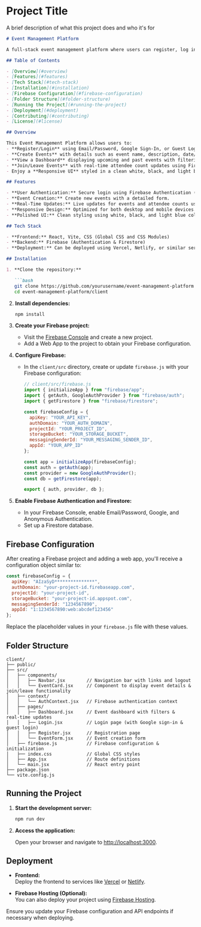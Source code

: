 
# Project Title

A brief description of what this project does and who it's for

```markdown
# Event Management Platform

A full-stack event management platform where users can register, log in (using Email/Password, Google, or Guest Login), create events, and view/join events in real time. This project features a responsive design with a polished white, black, and light blue color palette.

## Table of Contents

- [Overview](#overview)
- [Features](#features)
- [Tech Stack](#tech-stack)
- [Installation](#installation)
- [Firebase Configuration](#firebase-configuration)
- [Folder Structure](#folder-structure)
- [Running the Project](#running-the-project)
- [Deployment](#deployment)
- [Contributing](#contributing)
- [License](#license)

## Overview

This Event Management Platform allows users to:
- **Register/Login** using Email/Password, Google Sign-In, or Guest Login.
- **Create Events** with details such as event name, description, date/time, and category.
- **View a Dashboard** displaying upcoming and past events with filtering options.
- **Join/Leave Events** with real-time attendee count updates using Firestore's real-time listeners.
- Enjoy a **Responsive UI** styled in a clean white, black, and light blue theme.

## Features

- **User Authentication:** Secure login using Firebase Authentication (Email/Password, Google, Anonymous/Guest).
- **Event Creation:** Create new events with a detailed form.
- **Real-Time Updates:** Live updates for events and attendee counts using Firestore.
- **Responsive Design:** Optimized for both desktop and mobile devices.
- **Polished UI:** Clean styling using white, black, and light blue color schemes.

## Tech Stack

- **Frontend:** React, Vite, CSS (Global CSS and CSS Modules)
- **Backend:** Firebase (Authentication & Firestore)
- **Deployment:** Can be deployed using Vercel, Netlify, or similar services

## Installation

1. **Clone the repository:**

   ```bash
   git clone https://github.com/yourusername/event-management-platform.git
   cd event-management-platform/client
   ```

2. **Install dependencies:**

   ```bash
   npm install
   ```

3. **Create your Firebase project:**

   - Visit the [Firebase Console](https://console.firebase.google.com/) and create a new project.
   - Add a Web App to the project to obtain your Firebase configuration.

4. **Configure Firebase:**

   - In the `client/src` directory, create or update `firebase.js` with your Firebase configuration:

     ```js
     // client/src/firebase.js
     import { initializeApp } from "firebase/app";
     import { getAuth, GoogleAuthProvider } from "firebase/auth";
     import { getFirestore } from "firebase/firestore";

     const firebaseConfig = {
       apiKey: "YOUR_API_KEY",
       authDomain: "YOUR_AUTH_DOMAIN",
       projectId: "YOUR_PROJECT_ID",
       storageBucket: "YOUR_STORAGE_BUCKET",
       messagingSenderId: "YOUR_MESSAGING_SENDER_ID",
       appId: "YOUR_APP_ID"
     };

     const app = initializeApp(firebaseConfig);
     const auth = getAuth(app);
     const provider = new GoogleAuthProvider();
     const db = getFirestore(app);

     export { auth, provider, db };
     ```

5. **Enable Firebase Authentication and Firestore:**

   - In your Firebase Console, enable Email/Password, Google, and Anonymous Authentication.
   - Set up a Firestore database.

## Firebase Configuration

After creating a Firebase project and adding a web app, you'll receive a configuration object similar to:

```js
const firebaseConfig = {
  apiKey: "AIzaSyD***************",
  authDomain: "your-project-id.firebaseapp.com",
  projectId: "your-project-id",
  storageBucket: "your-project-id.appspot.com",
  messagingSenderId: "1234567890",
  appId: "1:1234567890:web:abcdef123456"
};
```

Replace the placeholder values in your `firebase.js` file with these values.

## Folder Structure

```
client/
├── public/
├── src/
│   ├── components/
│   │   ├── Navbar.jsx        // Navigation bar with links and logout
│   │   └── EventCard.jsx     // Component to display event details & join/leave functionality
│   ├── context/
│   │   └── AuthContext.jsx   // Firebase authentication context
│   ├── pages/
│   │   ├── Dashboard.jsx     // Event dashboard with filters & real‑time updates
│   │   ├── Login.jsx         // Login page (with Google sign‑in & guest login)
│   │   ├── Register.jsx      // Registration page
│   │   └── EventForm.jsx     // Event creation form
│   ├── firebase.js           // Firebase configuration & initialization
│   ├── index.css             // Global CSS styles
│   ├── App.jsx               // Route definitions
│   └── main.jsx              // React entry point
├── package.json
└── vite.config.js
```

## Running the Project

1. **Start the development server:**

   ```bash
   npm run dev
   ```

2. **Access the application:**

   Open your browser and navigate to [http://localhost:3000](http://localhost:3000).

## Deployment

- **Frontend:**  
  Deploy the frontend to services like [Vercel](https://vercel.com/) or [Netlify](https://www.netlify.com/).

- **Firebase Hosting (Optional):**  
  You can also deploy your project using [Firebase Hosting](https://firebase.google.com/docs/hosting).

Ensure you update your Firebase configuration and API endpoints if necessary when deploying.

